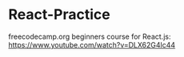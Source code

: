 # React-Practice

freecodecamp.org beginners course for React.js: https://www.youtube.com/watch?v=DLX62G4lc44

